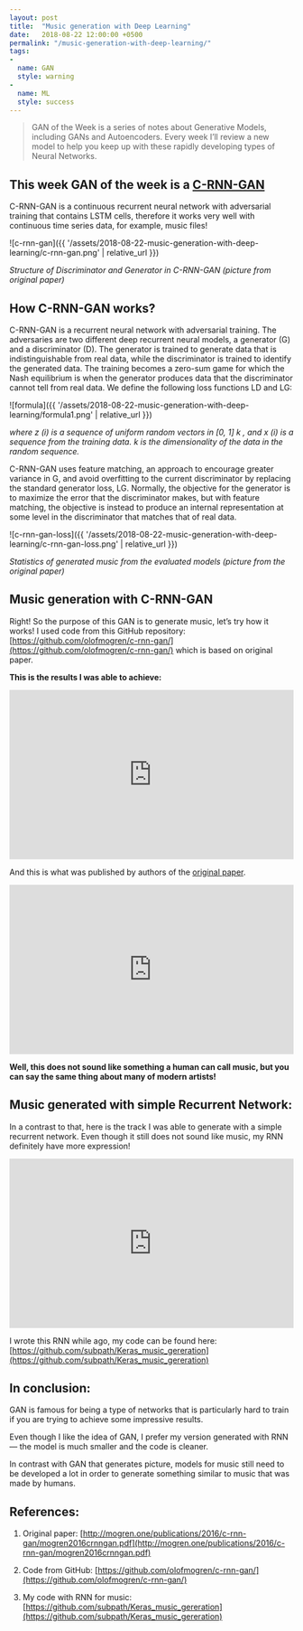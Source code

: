 ```yaml
---
layout: post
title:  "Music generation with Deep Learning"
date:   2018-08-22 12:00:00 +0500
permalink: "/music-generation-with-deep-learning/"
tags:
- 
  name: GAN
  style: warning
-
  name: ML
  style: success
---
```


> GAN of the Week is a series of notes about Generative Models, including GANs and Autoencoders. Every week I’ll review a new model to help you keep up with these rapidly developing types of Neural Networks.

## This week GAN of the week is a [C-RNN-GAN](http://mogren.one/publications/2016/c-rnn-gan/mogren2016crnngan.pdf)

C-RNN-GAN is a continuous recurrent neural network with adversarial training that contains LSTM cells, therefore it works very well with continuous time series data, for example, music files!

![c-rnn-gan]({{ '/assets/2018-08-22-music-generation-with-deep-learning/c-rnn-gan.png' | relative_url }})

*Structure of Discriminator and Generator in C-RNN-GAN (picture from original paper)*

## How C-RNN-GAN works?

C-RNN-GAN is a recurrent neural network with adversarial training. The adversaries are two different deep recurrent neural models, a generator (G) and a discriminator (D). The generator is trained to generate data that is indistinguishable from real data, while the discriminator is trained to identify the generated data. The training becomes a zero-sum game for which the Nash equilibrium is when the generator produces data that the discriminator cannot tell from real data. We define the following loss functions LD and LG:

![formula]({{ '/assets/2018-08-22-music-generation-with-deep-learning/formula1.png' | relative_url }})

*where z (i) is a sequence of uniform random vectors in [0, 1] k , and x (i) is a sequence from the training data. k is the dimensionality of the data in the random sequence.*

C-RNN-GAN uses feature matching, an approach to encourage greater variance in G, and avoid overfitting to the current discriminator by replacing the standard generator loss, LG. Normally, the objective for the generator is to maximize the error that the discriminator makes, but with feature matching, the objective is instead to produce an internal representation at some level in the discriminator that matches that of real data.

![c-rnn-gan-loss]({{ '/assets/2018-08-22-music-generation-with-deep-learning/c-rnn-gan-loss.png' | relative_url }})

*Statistics of generated music from the evaluated models (picture from the original paper)*

## Music generation with C-RNN-GAN

Right! So the purpose of this GAN is to generate music, let’s try how it works!
I used code from this GitHub repository: [https://github.com/olofmogren/c-rnn-gan/](https://github.com/olofmogren/c-rnn-gan/) which is based on original paper.

**This is the results I was able to achieve:**

<iframe width="100%" height="300" scrolling="no" frameborder="no" allow="autoplay" src="https://w.soundcloud.com/player/?url=https%3A//api.soundcloud.com/tracks/487959168&color=%23ff5500&auto_play=false&hide_related=false&show_comments=true&show_user=true&show_reposts=false&show_teaser=true&visual=true"></iframe>

And this is what was published by authors of the [original paper](http://mogren.one/publications/2016/c-rnn-gan/).

<iframe width="100%" height="300" scrolling="no" frameborder="no" allow="autoplay" src="https://w.soundcloud.com/player/?url=https%3A//api.soundcloud.com/tracks/487958301&color=%23ff5500&auto_play=false&hide_related=false&show_comments=true&show_user=true&show_reposts=false&show_teaser=true&visual=true"></iframe>

**Well, this does not sound like something a human can call music, but you can say the same thing about many of modern artists!**

## Music generated with simple Recurrent Network:
In a contrast to that, here is the track I was able to generate with a simple recurrent network. Even though it still does not sound like music, my RNN definitely have more expression!


<iframe width="100%" height="300" scrolling="no" frameborder="no" allow="autoplay" src="https://w.soundcloud.com/player/?url=https%3A//api.soundcloud.com/tracks/487957746&color=%23ff5500&auto_play=false&hide_related=false&show_comments=true&show_user=true&show_reposts=false&show_teaser=true&visual=true"></iframe>

I wrote this RNN while ago, my code can be found here: [https://github.com/subpath/Keras_music_gereration](https://github.com/subpath/Keras_music_gereration)

## In conclusion:

GAN is famous for being a type of networks that is particularly hard to train if you are trying to achieve some impressive results.

Even though I like the idea of GAN, I prefer my version generated with RNN — the model is much smaller and the code is cleaner.

In contrast with GAN that generates picture, models for music still need to be developed a lot in order to generate something similar to music that was made by humans.

## References:

1. Original paper: [http://mogren.one/publications/2016/c-rnn-gan/mogren2016crnngan.pdf](http://mogren.one/publications/2016/c-rnn-gan/mogren2016crnngan.pdf)

2. Code from GitHub: [https://github.com/olofmogren/c-rnn-gan/](https://github.com/olofmogren/c-rnn-gan/)

3. My code with RNN for music: [https://github.com/subpath/Keras_music_gereration](https://github.com/subpath/Keras_music_gereration)